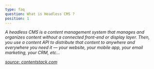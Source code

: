 ```yaml
---
type: faq
question: What is Headless CMS ?
position: 1
---
```

*A headless CMS is a content management system that manages and organizes content without a connected front-end or display layer. Then, you use a content API to distribute that content to anywhere and everywhere you need it — your website, your mobile app,
your email marketing, your CRM, etc...*

*[source: contentstack.com ](https://www.contentstack.com/cms-guides/headless-cms)*